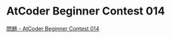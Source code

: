 AtCoder Beginner Contest 014
===

[問題 - AtCoder Beginner Contest 014](https://atcoder.jp/contests/abc014/tasks)

